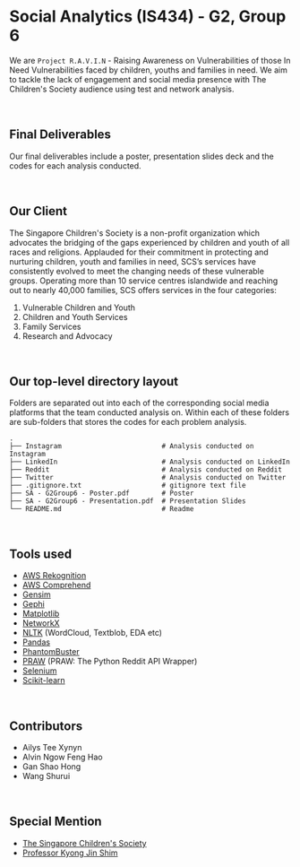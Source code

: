 # Social Analytics (IS434) - G2, Group 6 

We are `Project R.A.V.I.N` - Raising Awareness on Vulnerabilities of those In Need Vulnerabilities faced by children, youths and families in need. We aim to tackle the lack of engagement and social media presence with The Children's Society audience using test and network analysis.

<br>

## Final Deliverables
Our final deliverables include a poster, presentation slides deck and the codes for each analysis conducted.

<br>

## Our Client
The Singapore Children's Society is a non-profit organization which advocates the bridging of the gaps experienced by children and youth of all races and religions. Applauded for their commitment in protecting and nurturing children, youth and families in need, SCS’s services have consistently evolved to meet the changing needs of these vulnerable groups. Operating more than 10 service centres islandwide and reaching out to nearly 40,000 families, SCS offers services in the four categories:
1. Vulnerable Children and Youth
2. Children and Youth Services
3. Family Services
4. Research and Advocacy

<br>

## Our top-level directory layout
Folders are separated out into each of the corresponding social media platforms that the team conducted analysis on. Within each of these folders are sub-folders that stores the codes for each problem analysis.

    .
    ├── Instagram                         # Analysis conducted on Instagram
    ├── LinkedIn                          # Analysis conducted on LinkedIn
    ├── Reddit                            # Analysis conducted on Reddit
    ├── Twitter                           # Analysis conducted on Twitter
    ├── .gitignore.txt                    # gitignore text file
    ├── SA - G2Group6 - Poster.pdf        # Poster
    ├── SA - G2Group6 - Presentation.pdf  # Presentation Slides
    └── README.md                         # Readme

<br>

## Tools used

- [AWS Rekognition](https://aws.amazon.com/rekognition/)
- [AWS Comprehend](https://aws.amazon.com/comprehend/)
- [Gensim](https://radimrehurek.com/gensim/auto_examples/index.html)
- [Gephi](http://www.martingrandjean.ch/gephi-introduction/)
- [Matplotlib](https://matplotlib.org/stable/index.html)
- [NetworkX](https://networkx.org/)
- [NLTK](https://www.nltk.org/) (WordCloud, Textblob, EDA etc)
- [Pandas](https://pandas.pydata.org/docs/)
- [PhantomBuster](https://phantombuster.com/)
- [PRAW](https://praw.readthedocs.io/en/stable/) (PRAW: The Python Reddit API Wrapper)
- [Selenium](https://www.selenium.dev/documentation/)
- [Scikit-learn](https://scikit-learn.org/stable/modules/classes.html)

<br>

## Contributors
- Ailys Tee Xynyn
- Alvin Ngow Feng Hao
- Gan Shao Hong
- Wang Shurui

<br>

## Special Mention
- [The Singapore Children's Society](https://www.childrensociety.org.sg/)
- [Professor Kyong Jin Shim](https://www.linkedin.com/in/kjshim/)

